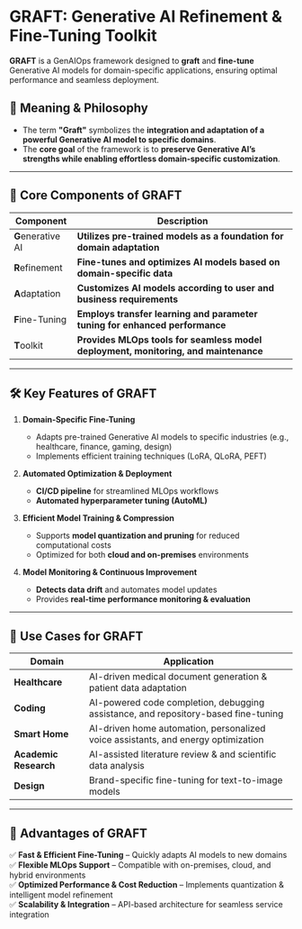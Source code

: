 # **GRAFT: Generative AI Refinement & Fine-Tuning Toolkit**  
**GRAFT** is a GenAIOps framework designed to **graft** and **fine-tune** Generative AI models for domain-specific applications, ensuring optimal performance and seamless deployment.  

## 🔹 **Meaning & Philosophy**  
- The term **"Graft"** symbolizes the **integration and adaptation of a powerful Generative AI model to specific domains**.  
- The **core goal** of the framework is to **preserve Generative AI’s strengths while enabling effortless domain-specific customization**.  

---

## **🔧 Core Components of GRAFT**  

| Component | Description |
|-----------|------------|
| **G**enerative AI | **Utilizes pre-trained models as a foundation for domain adaptation** |
| **R**efinement | **Fine-tunes and optimizes AI models based on domain-specific data** |
| **A**daptation | **Customizes AI models according to user and business requirements** |
| **F**ine-Tuning | **Employs transfer learning and parameter tuning for enhanced performance** |
| **T**oolkit | **Provides MLOps tools for seamless model deployment, monitoring, and maintenance** |

---

## **🛠 Key Features of GRAFT**  

1. **Domain-Specific Fine-Tuning**  
   - Adapts pre-trained Generative AI models to specific industries (e.g., healthcare, finance, gaming, design)  
   - Implements efficient training techniques (LoRA, QLoRA, PEFT)  

2. **Automated Optimization & Deployment**  
   - **CI/CD pipeline** for streamlined MLOps workflows  
   - **Automated hyperparameter tuning (AutoML)**  

3. **Efficient Model Training & Compression**  
   - Supports **model quantization and pruning** for reduced computational costs  
   - Optimized for both **cloud and on-premises** environments  

4. **Model Monitoring & Continuous Improvement**  
   - **Detects data drift** and automates model updates  
   - Provides **real-time performance monitoring & evaluation**  

---

## **🚀 Use Cases for GRAFT**  

| Domain | Application |
|--------|------------|
| **Healthcare** | AI-driven medical document generation & patient data adaptation |
| **Coding** | AI-powered code completion, debugging assistance, and repository-based fine-tuning |
| **Smart Home** | AI-driven home automation, personalized voice assistants, and energy optimization |
| **Academic Research** | AI-assisted literature review & and scientific data analysis |
| **Design** | Brand-specific fine-tuning for text-to-image models |

---

## **🌟 Advantages of GRAFT**  
✅ **Fast & Efficient Fine-Tuning** – Quickly adapts AI models to new domains  
✅ **Flexible MLOps Support** – Compatible with on-premises, cloud, and hybrid environments  
✅ **Optimized Performance & Cost Reduction** – Implements quantization & intelligent model refinement  
✅ **Scalability & Integration** – API-based architecture for seamless service integration  

